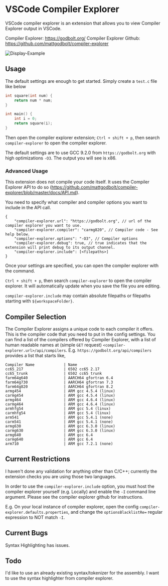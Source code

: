 # VSCode Compiler Explorer

VSCode compiler explorer is an extension that allows you to view Compiler Explorer output in VSCode.

Compiler Explorer: https://godbolt.org/
Compiler Explorer Github: https://github.com/mattgodbolt/compiler-explorer

![Display-Example](https://github.com/MRobertEvers/vscode-compiler-explorer/raw/master/resource/Display-Example.PNG)

## Usage 

The default settings are enough to get started. Simply create a `test.c` file like below

```c
int square(int num) {
    return num * num;
}

int main() {
    int i = 0;
    return square(i);
}
```

Then open the compiler explorer extension; `Ctrl + shift + p`, then search `compiler-explorer` to open the compiler explorer.

The default settings are to use GCC 9.2.0 from `https://godbolt.org` with high optimizations `-O3`. The output you will see is x86.

### Advanced Usage

This extension does not compile your code itself. It uses the Compiler Explorer API to do so (https://github.com/mattgodbolt/compiler-explorer/blob/master/docs/API.md).

You need to specify what compiler and compiler options you want to include in the API call.

```
{
    "compiler-explorer.url": "https://godbolt.org", // url of the compiler explorer you want to use.
    "compiler-explorer.compiler": "carmg820", // Compiler code - See help below.
    "compiler-explorer.options": "-O3", // Compiler options
    "compiler-explorer.debug": true, // true indicates that the extension will print debug to its output channel.
    "compiler-explorer.include": [<filepaths>]
}
```

Once your settings are specified, you can open the compiler explorer with the command.

`Ctrl + shift + p`, then search `compiler-explorer` to open the compiler explorer. It will automatically update when you save the file you are editing.

`compiler-explorer.include` may contain absolute filepaths or filepaths starting with `${workspaceFolder}`.

## Compiler Selection

The Compiler Explorer assigns a unique code to each compiler it offers. This is the compiler code that you need to put in the config settings. You can find a list of the compilers offered by Compiler Explorer, with a list of human readable names at (simple `GET` request) `<compiler-explorer.url>/api/compilers`. E.g. `https://godbolt.org/api/compilers` provides a list that starts like,

```
Compiler Name             | Name
cc65_217                  | 6502 cc65 2.17
cc65_trunk                | 6502 cc65 trunk
farm64g640                | AARCH64 gfortran 6.4
farm64g730                | AARCH64 gfortran 7.3
farm64g820                | AARCH64 gfortran 8.2
armg454                   | ARM gcc 4.5.4 (linux)
carmg454                  | ARM gcc 4.5.4 (linux)
armg464                   | ARM gcc 4.6.4 (linux)
carmg464                  | ARM gcc 4.6.4 (linux)
armhfg54                  | ARM gcc 5.4 (linux)
carmhfg54                 | ARM gcc 5.4 (linux)
arm541                    | ARM gcc 5.4.1 (none)
carm541                   | ARM gcc 5.4.1 (none)
armg630                   | ARM gcc 6.3.0 (linux)
carmg630                  | ARM gcc 6.3.0 (linux)
armg640                   | ARM gcc 6.4
carmg640                  | ARM gcc 6.4
arm710                    | ARM gcc 7.2.1 (none)
```

## Current Restrictions

I haven't done any validation for anything other than C/C++; currently the extension checks you are using those two languages.

In order to use the `compiler-explorer.include` option, you must host the compiler explorer yourself (e.g. Locally) and enable the `-I` command line argument. Please see the compiler explorer github for instructions.

E.g. On your local instance of compiler explorer, open the config `compiler-explorer.defaults.properties`, and change the `optionsBlacklistRe=` regular expression to NOT match `-I`.

## Current Bugs

Syntax Highlighting has issues.

## Todo

I'd like to use an already existing syntax/tokenizer for the assembly. I want to use the syntax highlighter from compiler explorer.